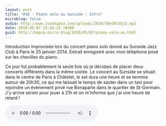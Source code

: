 ```yaml
---
layout: post
title: "#10 - Piano solo au Sunside : Intro"
microblog: false
audio: http://www.jeankapsa.com/uploads/2018/50e3653b13.mp3
date: 2018-05-07 23:42:21 +0200
guid: http://kapsa.micro.blog/2018/05/07/piano-solo-au.html
---
```

Introduction improvisée lors du concert piano solo donné au Sunside Jazz Club à Paris le 25 janvier 2014. Extrait enregistré avec mon téléphone posé sur les chevilles du piano.

Ce jour fut probablement la seule fois où je décidais de placer deux concerts différents dans la même soirée. Le concert au Sunside se situait dans le centre de Paris à Châtelet, le set dura une heure et se termina autour de 20h30, ce qui me laissait le temps de sauter dans un taxi pour rejoindre un évènement privé rue Bonaparte dans le quartier de St-Germain. J'y arrive serein pour jouer à 21h et on m'informe que j'ai une heure de retard !

<audio controls="controls" src="http://www.jeankapsa.com/uploads/2018/50e3653b13.mp3" />
